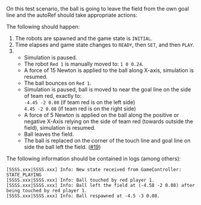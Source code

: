 On this test scenario, the ball is going to leave the field from the own goal line and the autoRef should take appropriate actions:

The following should happen:

1. The robots are spawned and the game state is `INITIAL`.
2. Time elapses and game state changes to `READY`, then `SET`, and then `PLAY`.
3. - Simulation is paused.
   - The robot `Red 1` is manually moved to: `1 0 0.24`.
   - A force of 15 Newton is applied to the ball along X-axis, simulation is resumed.
   - The ball bounces on `Red 1`.
   - Simulation is paused, ball is moved to near the goal line on the side of team red, exactly to:\
   `-4.45 -2 0.08` (if team red is on the left side)\
   `4.45 -2 0.08` (if team red is on the right side)
   - A force of 5 Newton is applied on the ball along the positive or negative X-Axis relying on the side of team red (towards outside the field), simulation is resumed.
   - Ball leaves the field.
   - The ball is replaced on the corner of the touch line and goal line on side the ball left the field. ([#19](https://github.com/RoboCup-Humanoid-TC/webots/issues/19))

The following information should be contained in logs (among others):

```
[SSSS.xxx|SSSS.xxx] Info: New state received from GameController: STATE_PLAYING
[SSSS.xxx|SSSS.xxx] Info: Ball touched by red player 1.
[SSSS.xxx|SSSS.xxx] Info: Ball left the field at (-4.58 -2 0.08) after being touched by red player 1.
[SSSS.xxx|SSSS.xxx] Info: Ball respawned at -4.5 -3 0.08.
```
